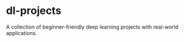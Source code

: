 # dl-projects
 A collection of beginner-friendly deep learning projects with real-world applications.

